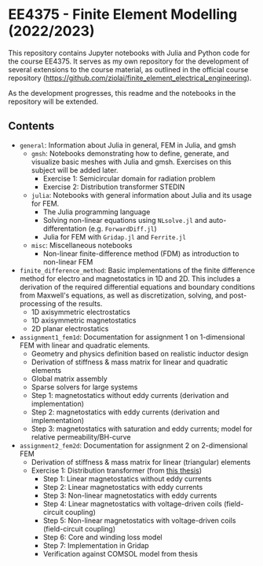 # EE4375 - Finite Element Modelling (2022/2023)
This repository contains Jupyter notebooks with Julia and Python code for the course EE4375.
It serves as my own repository for the development of several extensions to the course material, as outlined in the official course repository (https://github.com/ziolai/finite_element_electrical_engineering).

As the development progresses, this readme and the notebooks in the repository will be extended.

## Contents
- `general`: Information about Julia in general, FEM in Julia, and gmsh
  - `gmsh`: Notebooks demonstrating how to define, generate, and visualize basic meshes with Julia and gmsh. Exercises on this subject will be added later.
    - Exercise 1: Semicircular domain for radiation problem
    - Exercise 2: Distribution transformer STEDIN
  - `julia`: Notebooks with general information about Julia and its usage for FEM.
    - The Julia programming language
    - Solving non-linear equations using ``NLsolve.jl`` and auto-differentation (e.g. ``ForwardDiff.jl``)
    - Julia for FEM with ``Gridap.jl`` and ``Ferrite.jl``
  - `misc`: Miscellaneous notebooks
    - Non-linear finite-difference method (FDM) as introduction to non-linear FEM
- `finite_difference_method`: Basic implementations of the finite difference method for electro and magnetostatics in 1D and 2D. This includes a derivation of the required differential equations and boundary conditions from Maxwell's equations, as well as discretization, solving, and post-processing of the results.
  - 1D axisymmetric electrostatics
  - 1D axisymmetric magnetostatics
  - 2D planar electrostatics
- `assignment1_fem1d`: Documentation for assignment 1 on 1-dimensional FEM with linear and quadratic elements.
  - Geometry and physics definition based on realistic inductor design
  - Derivation of stiffness & mass matrix for linear and quadratic elements
  - Global matrix assembly
  - Sparse solvers for large systems
  - Step 1: magnetostatics without eddy currents (derivation and implementation)
  - Step 2: magnetostatics with eddy currents (derivation and implementation)
  - Step 3: magnetostatics with saturation and eddy currents; model for relative permeability/BH-curve
- `assignment2_fem2d`: Documentation for assignment 2 on 2-dimensional FEM
  - Derivation of stiffness & mass matrix for linear (triangular) elements
  - Exercise 1: Distribution transformer (from [this thesis](http://resolver.tudelft.nl/uuid:15b25b42-e04b-4ff2-a187-773bc170f061))
    - Step 1: Linear magnetostatics without eddy currents
    - Step 2: Linear magnetostatics with eddy currents
    - Step 3: Non-linear magnetostatics with eddy currents
    - Step 4: Linear magnetostatics with voltage-driven coils (field-circuit coupling)
    - Step 5: Non-linear magnetostatics with voltage-driven coils (field-circuit coupling)
	- Step 6: Core and winding loss model
	- Step 7: Implementation in Gridap
	- Verification against COMSOL model from thesis
